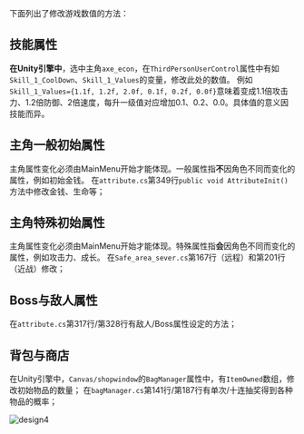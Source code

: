 下面列出了修改游戏数值的方法：

## 技能属性

**在Unity引擎中**，选中主角`axe_econ`，在`ThirdPersonUserControl`属性中有如`Skill_1_CoolDown`、`Skill_1_Values`的变量，修改此处的数值。
例如`Skill_1_Values={1.1f, 1.2f, 2.0f, 0.1f, 0.2f, 0.0f}`意味着变成1.1倍攻击力、1.2倍防御、2倍速度，每升一级值对应增加0.1、0.2、0.0。具体值的意义因技能而异。

## 主角一般初始属性

主角属性变化必须由MainMenu开始才能体现。一般属性指**不**因角色不同而变化的属性，例如初始金钱。
在`attribute.cs`第349行`public void AttributeInit()`方法中修改金钱、生命等；

## 主角特殊初始属性

主角属性变化必须由MainMenu开始才能体现。特殊属性指**会**因角色不同而变化的属性，例如攻击力、成长。
在`Safe_area_sever.cs`第167行（远程）和第201行（近战）修改；

## Boss与敌人属性

在`attribute.cs`第317行/第328行有敌人/Boss属性设定的方法；

## 背包与商店

在Unity引擎中，`Canvas/shopwindow`的`BagManager`属性中，有`ItemOwned`数组，修改初始物品的数量；
在`bagManager.cs`第141行/第187行有单次/十连抽奖得到各种物品的概率；

![design4](/img/design1.png)

